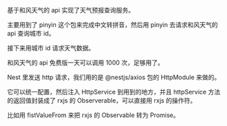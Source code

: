 基于和风天气的 api 实现了天气预报查询服务。

主要用到了 pinyin 这个包来完成中文转拼音，然后用 pinyin 去请求和风天气的 api 查询城市 id。

接下来用城市 id 请求天气数据。

和风天气的 api 免费版一天可以调用 1000 次，足够用了。

Nest 里发送 http 请求，我们用的是 @nestjs/axios 包的 HttpModule 来做的。

它可以统一配置，然后注入 HttpService 到用到的地方，并且 httpService 方法的返回值封装成了 rxjs 的 Observerable，可以直接用 rxjs 的操作符。

比如用 fistValueFrom 来把 rxjs 的 Observable 转为 Promise。